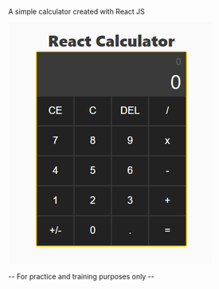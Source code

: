 A simple calculator created with React JS

![calculator](https://raw.githubusercontent.com/RoqueVTR/react-calculator/master/public/example.png)

-- For practice and training purposes only --
